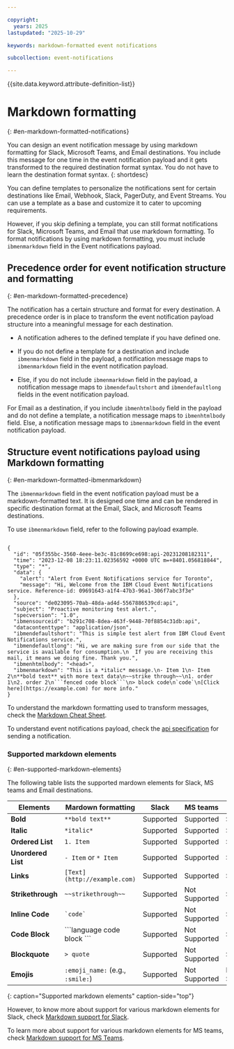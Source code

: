 ```yaml
---

copyright:
  years: 2025
lastupdated: "2025-10-29"

keywords: markdown-formatted event notifications

subcollection: event-notifications

---
```

{{site.data.keyword.attribute-definition-list}}

# Markdown formatting
{: #en-markdown-formatted-notifications}

You can design an event notification message by using markdown formatting for Slack, Microsoft Teams, and Email destinations.
You include this message for one time in the event notification payload and it gets transformed to the required destination format syntax. You do not have to learn the destination format syntax.
{: shortdesc}

You can define templates to personalize the notifications sent for certain destinations like Email, Webhook, Slack, PagerDuty, and Event Streams.
You can use a template as a base and customize it to cater to upcoming requirements.

However, if you skip defining a template, you can still format notifications for Slack, Microsoft Teams, and Email that use markdown formatting.
To format notifications by using markdown formatting, you must include `ibmenmarkdown` field in the Event notifications payload.


## Precedence order for event notification structure and formatting
{: #en-markdown-formatted-precedence}

The notification has a certain structure and format for every destination. A precedence order is in place to transform the event notification payload structure into a meaningful message for each destination.

* A notification adheres to the defined template if you have defined one.

* If you do not define a template for a destination and include `ibmenmarkdown` field in the payload, a notification message maps to `ibmenmarkdown` field in the event notification payload.

* Else, if you do not include `ibmenmarkdown` field in the payload, a notification message maps to `ibmendefaultshort` and `ibmendefaultlong` fields in the event notification payload.

For Email as a destination, if you include `ibmenhtmlbody` field in the payload and do not define a template, a notification message maps to `ibmenhtmlbody` field. Else, a notification message maps to `ibmenmarkdown` field in the event notification payload.

## Structure event notifications payload using Markdown formatting
{: #en-markdown-formatted-ibmenmarkdown}

The `ibmenmarkdown` field in the event notification payload must be a markdown-formatted text. It is designed one time and can be rendered in specific destination format at the Email, Slack, and Microsoft Teams destinations.

To use `ibmenmarkdown` field, refer to the following payload example.

```

{
  "id": "05f355bc-3560-4eee-be3c-81c8699ce698:api-20231208182311",
  "time": "2023-12-08 18:23:11.02356592 +0000 UTC m=+8401.056818844",
  "type": "*",
  "data": {
    "alert": "Alert from Event Notifications service for Toronto",
    "message": "Hi, Welcome from the IBM Cloud Event Notifications service. Reference-id: 09691643-a1f4-47b3-96a1-306f7abc3f3e"
  },
  "source": "de023095-70ab-48da-ad4d-5567886539cd:api",
  "subject": "Proactive monitoring test alert.",
  "specversion": "1.0",
  "ibmensourceid": "b291c708-8dea-463f-9448-70f8854c31db:api",
  "datacontenttype": "application/json",
  "ibmendefaultshort": "This is simple test alert from IBM Cloud Event Notifications service.",
  "ibmendefaultlong": "Hi, we are making sure from our side that the service is available for consumption.\n  If you are receiving this mail, it means we doing fine. Thank you.",
  "ibmenhtmlbody": "<head>",
  "ibmenmarkdown": "This is a *italic* message.\n- Item 1\n- Item 2\n**bold text** with more text data\n~~strike through~~\n1. order 1\n2. order 2\n```fenced code block```\n> block code\n`code`\n[Click here](https://example.com) for more info."
}

```

To understand the markdown formatting used to transform messages, check the [Markdown Cheat Sheet](https://markdownguide.offshoot.io/cheat-sheet/).

To understand event notifications payload, check the [api specification](/apidocs/event-notifications#send-notifications) for sending a notification.

### Supported markdown elements
{: #en-supported-markdown-elements}

The following table lists the supported mardown elements for Slack, MS teams and Email destinations.

|Elements                    | Mardown formatting              | Slack                               | MS teams                           |Email                               |
|----------------------------|---------------------------------|-------------------------------------|------------------------------------|------------------------------------|
| **Bold**                   | `**bold text**`                 | Supported                           | Supported                          | Supported                          |
| **Italic**                 | `*italic*`                      | Supported                           | Supported                          | Supported                          |
| **Ordered List**           | `1. Item`                       | Supported                           | Supported                          | Supported                          |
| **Unordered List**         | `- Item` or `* Item`            | Supported                           | Supported                          | Supported                          |
| **Links**                  |`[Text](http://example.com)`     | Supported                           | Supported                          | Supported                          |
| **Strikethrough**          |`~~strikethrough~~`              | Supported                           | Not Supported                      | Supported                          |
| **Inline Code**            | `` `code` ``                    | Supported                           | Not Supported                      | Supported                          |
| **Code Block**             | \```language code block ```     | Supported                           | Not Supported                      | Supported                          |
| **Blockquote**             | `> quote`                       | Supported                           | Not Supported                      | Supported                          |
| **Emojis**                 | `:emoji_name:` (e.g., `:smile:`)| Supported                           | Not Supported                      | Not Supported                      |
{: caption="Supported markdown elements" caption-side="top"}


However, to know more about support for various markdown elements for Slack, check [Markdown support for Slack](https://markdownguide.offshoot.io/tools/slack/).

To learn more about support for various markdown elements for MS teams, check [Markdown support for MS Teams](https://learn.microsoft.com/en-us/microsoftteams/platform/task-modules-and-cards/cards/cards-format?tabs=adaptive-md%2Cdesktop%2Cdesktop1%2Cdesktop2%2Cconnector-html).
